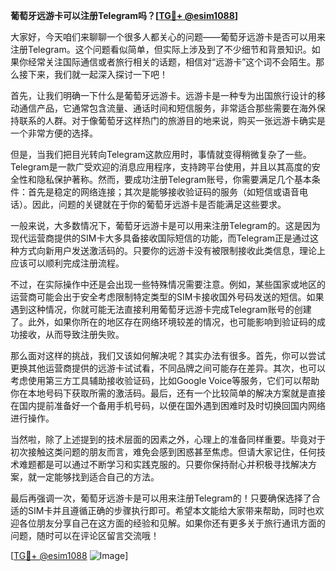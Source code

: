 **葡萄牙远游卡可以注册Telegram吗？[[TG💪+ @esim1088](https://t.me/s/esim1088)]**

大家好，今天咱们来聊聊一个很多人都关心的问题——葡萄牙远游卡是否可以用来注册Telegram。这个问题看似简单，但实际上涉及到了不少细节和背景知识。如果你经常关注国际通信或者旅行相关的话题，相信对“远游卡”这个词不会陌生。那么接下来，我们就一起深入探讨一下吧！

首先，让我们明确一下什么是葡萄牙远游卡。远游卡是一种专为出国旅行设计的移动通信产品，它通常包含流量、通话时间和短信服务，非常适合那些需要在海外保持联系的人群。对于像葡萄牙这样热门的旅游目的地来说，购买一张远游卡确实是一个非常方便的选择。

但是，当我们把目光转向Telegram这款应用时，事情就变得稍微复杂了一些。Telegram是一款广受欢迎的消息应用程序，支持跨平台使用，并且以其高度的安全性和隐私保护著称。然而，要成功注册Telegram账号，你需要满足几个基本条件：首先是稳定的网络连接；其次是能够接收验证码的服务（如短信或语音电话）。因此，问题的关键就在于你的葡萄牙远游卡是否能满足这些要求。

一般来说，大多数情况下，葡萄牙远游卡是可以用来注册Telegram的。这是因为现代运营商提供的SIM卡大多具备接收国际短信的功能，而Telegram正是通过这种方式向新用户发送激活码的。只要你的远游卡没有被限制接收此类信息，理论上应该可以顺利完成注册流程。

不过，在实际操作中还是会出现一些特殊情况需要注意。例如，某些国家或地区的运营商可能会出于安全考虑限制特定类型的SIM卡接收国外号码发送的短信。如果遇到这种情况，你就可能无法直接利用葡萄牙远游卡完成Telegram账号的创建了。此外，如果你所在的地区存在网络环境较差的情况，也可能影响到验证码的成功接收，从而导致注册失败。

那么面对这样的挑战，我们又该如何解决呢？其实办法有很多。首先，你可以尝试更换其他运营商提供的远游卡试试看，不同品牌之间可能存在差异。其次，也可以考虑使用第三方工具辅助接收验证码，比如Google Voice等服务，它们可以帮助你在本地号码下获取所需的激活码。最后，还有一个比较简单的解决方案就是直接在国内提前准备好一个备用手机号码，以便在国外遇到困难时及时切换回国内网络进行操作。

当然啦，除了上述提到的技术层面的因素之外，心理上的准备同样重要。毕竟对于初次接触这类问题的朋友而言，难免会感到困惑甚至焦虑。但请大家记住，任何技术难题都是可以通过不断学习和实践克服的。只要你保持耐心并积极寻找解决方案，就一定能够找到适合自己的方法。

最后再强调一次，葡萄牙远游卡是可以用来注册Telegram的！只要确保选择了合适的SIM卡并且遵循正确的步骤执行即可。希望本文能给大家带来帮助，同时也欢迎各位朋友分享自己在这方面的经验和见解。如果你还有更多关于旅行通讯方面的问题，随时可以在评论区留言交流哦！

[[TG💪+ @esim1088](https://t.me/s/esim1088) ![Image](https://i.postimg.cc/4NQfJmqS/Snipaste-2025-05-13-00-14-12.png)]